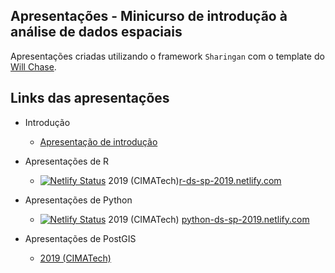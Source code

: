 ## Apresentações - Minicurso de introdução à análise de dados espaciais

Apresentações criadas utilizando o framework `Sharingan` com o template do [Will Chase](https://github.com/will-r-chase/blog/tree/master/static/slides).

## Links das apresentações

- Introdução
  - [Apresentação de introdução](introducao/apresentacao_cimatech.pdf)

- Apresentações de R
	- [![Netlify Status](https://api.netlify.com/api/v1/badges/3cda59ed-79a0-454d-8af1-e7e3ca35619c/deploy-status)](https://app.netlify.com/sites/r-ds-sp-2019/deploys) 2019 (CIMATech)[r-ds-sp-2019.netlify.com](https://r-ds-sp-2019.netlify.com/#1)
- Apresentações de Python
	- [![Netlify Status](https://api.netlify.com/api/v1/badges/d03583c0-3707-404a-b107-1279556d271a/deploy-status)](https://app.netlify.com/sites/python-ds-sp-2019/deploys) 2019 (CIMATech) [python-ds-sp-2019.netlify.com](https://python-ds-sp-2019.netlify.com/intro_r_anthropology_2018#1)

- Apresentações de PostGIS
  - [2019 (CIMATech)](postgis/presentation-introduction-postgis.pdf)
